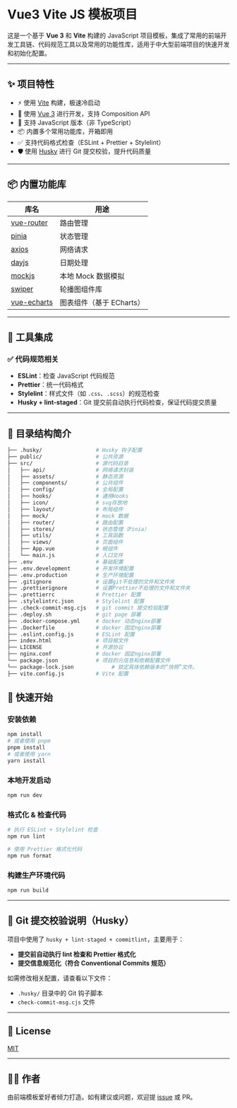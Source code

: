 # Vue3 Vite JS 模板项目

这是一个基于 **Vue 3** 和 **Vite** 构建的 JavaScript 项目模板，集成了常用的前端开发工具链、代码规范工具以及常用的功能性库，适用于中大型前端项目的快速开发和初始化配置。

---

## ✨ 项目特性

- ⚡ 使用 [Vite](https://vitejs.dev/) 构建，极速冷启动
- 🧩 使用 [Vue 3](https://vuejs.org/) 进行开发，支持 Composition API
- 🎯 支持 JavaScript 版本（非 TypeScript）
- 📦 内置多个常用功能库，开箱即用
- ✅ 支持代码格式检查（ESLint + Prettier + Stylelint）
- 🛡️ 使用 [Husky](https://typicode.github.io/husky/#/) 进行 Git 提交校验，提升代码质量

---

## 📦 内置功能库

| 库名                                                 | 用途                     |
| ---------------------------------------------------- | ------------------------ |
| [vue-router](https://router.vuejs.org/)              | 路由管理                 |
| [pinia](https://pinia.vuejs.org/)                    | 状态管理                 |
| [axios](https://axios-http.com/)                     | 网络请求                 |
| [dayjs](https://day.js.org/)                         | 日期处理                 |
| [mockjs](https://github.com/nuysoft/Mock)            | 本地 Mock 数据模拟       |
| [swiper](https://swiperjs.com/)                      | 轮播图组件库             |
| [vue-echarts](https://github.com/ecomfe/vue-echarts) | 图表组件（基于 ECharts） |

---

## 🧰 工具集成

### ✅ 代码规范相关

- **ESLint**：检查 JavaScript 代码规范
- **Prettier**：统一代码格式
- **Stylelint**：样式文件（如 `.css`、`.scss`）的规范检查
- **Husky + lint-staged**：Git 提交前自动执行代码检查，保证代码提交质量

---

## 📂 目录结构简介

```bash
├── .husky/                 # Husky 钩子配置
├── public/                 # 公共资源
├── src/                    # 源代码目录
│   ├── api/                # 网络请求封装
│   ├── assets/             # 静态资源
│   ├── components/         # 公共组件
│   ├── config/             # 全局配置
│   ├── hooks/              # 通用Hooks
│   ├── icon/               # svg存放地
│   ├── layout/             # 布局组件
│   ├── mock/               # mock 数据
│   ├── router/             # 路由配置
│   ├── stores/             # 状态管理（Pinia）
│   ├── utils/              # 工具函数
│   ├── views/              # 页面组件
│   ├── App.vue             # 根组件
│   └── main.js             # 入口文件
├── .env                    # 基础配置
├── .env.development        # 开发环境配置
├── .env.production         # 生产环境配置
├── .gitignore              # 设置git不处理的文件和文件夹
├── .prettierignore         # 设置Prettier不处理的文件和文件夹
├── .prettierrc             # Prettier 配置
├── .stylelintrc.json       # Stylelint 配置
├── .check-commit-msg.cjs   # git commit 提交检验配置
├── .deploy.sh              # git page 部署
├── .docker-compose.yml     # docker 动态nginx部署
├── .Dockerfile             # docker 固定nginx部署
├── .eslint.config.js       # ESLint 配置
├── index.html              # 项目根文件
├── LICENSE                 # 开源协议
├── nginx.conf              # docker 固定nginx部署
└── package.json            # 项目的元信息和依赖配置文件
└── package-lock.json            # 锁定具体依赖版本的“快照”文件。
├── vite.config.js          # Vite 配置
```

## 🚀 快速开始

### 安装依赖

```bash
npm install
# 或者使用 pnpm
pnpm install
# 或者使用 yarn
yarn install
```

### 本地开发启动

```bash
npm run dev
```

### 格式化 & 检查代码

```bash
# 执行 ESLint + Stylelint 检查
npm run lint

# 使用 Prettier 格式化代码
npm run format
```

### 构建生产环境代码

```bash
npm run build
```

---

## 🧪 Git 提交校验说明（Husky）

项目中使用了 `husky + lint-staged + commitlint`，主要用于：

- **提交前自动执行 lint 检查和 Prettier 格式化**
- **提交信息规范化（符合 Conventional Commits 规范）**

如需修改相关配置，请查看以下文件：

- `.husky/` 目录中的 Git 钩子脚本
- `check-commit-msg.cjs` 文件

---

## 📄 License

[MIT](./LICENSE)

---

## 👨‍💻 作者

由前端模板爱好者倾力打造。如有建议或问题，欢迎提 [issue](https://github.com/guangliangliang/vue3-js-vite-template/issues) 或 PR。
